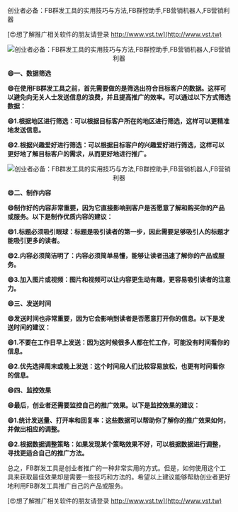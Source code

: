创业者必备：FB群发工具的实用技巧与方法,FB群控助手,FB营销机器人,FB营销利器

[😍想了解推广相关软件的朋友请登录 http://www.vst.tw](http://www.vst.tw)

 <center><img src="https://vst.tw/MP4/tuiguang/png/7.png" alt="创业者必备：FB群发工具的实用技巧与方法,FB群控助手,FB营销机器人,FB营销利器"></center>

**😄一、数据筛选**

**😄在使用FB群发工具之前，首先需要做的是筛选出符合目标客户的数据。这样可以避免向无关人士发送信息的浪费，并且提高推广的效率。可以通过以下方式筛选数据：**

**😄1.根据地区进行筛选：可以根据目标客户所在的地区进行筛选，这样可以更精准地发送信息。**

**😄2.根据兴趣爱好进行筛选：可以根据目标客户的兴趣爱好进行筛选，这样可以更好地了解目标客户的需求，从而更好地进行推广。**

 <center><img src="https://vst.tw/MP4/tuiguang/png/6.png" alt="创业者必备：FB群发工具的实用技巧与方法,FB群控助手,FB营销机器人,FB营销利器"></center>

**😄二、制作内容**

**😄制作好的内容非常重要，因为它直接影响到客户是否愿意了解和购买你的产品或服务。以下是制作优质内容的建议：**

**😄1.标题必须吸引眼球：标题是吸引读者的第一步，因此需要足够吸引人的标题才能吸引更多的读者。**

**😄2.内容必须简洁明了：内容必须简单易懂，能够让读者迅速了解你的产品或服务。**

**😄3.加入图片或视频：图片和视频可以让内容更生动有趣，更容易吸引读者的注意力。**

**😄三、发送时间**

**😄发送时间也非常重要，因为它会影响到读者是否愿意打开你的信息。以下是发送时间的建议：**

**😄1.不要在工作日早上发送：因为这时候很多人都在忙工作，可能没有时间看你的信息。**

**😄2.优先选择周末或晚上发送：这个时间段人们比较容易放松，也更有时间看你的信息。**

**😄四、监控效果**

**😄最后，创业者还需要监控自己的推广效果。以下是监控效果的建议：**

**😄1.统计发送量、打开率和回复率：这些数据可以帮助你了解你的推广效果如何，并做出相应的调整。**

**😄2.根据数据调整策略：如果发现某个策略效果不好，可以根据数据进行调整，寻找更适合自己的推广方法。**

总之，FB群发工具是创业者推广的一种非常实用的方式。但是，如何使用这个工具来获取最佳效果却是需要一些技巧和方法的。希望以上建议能够帮助创业者更好地利用FB群发工具推广自己的产品或服务。

[😍想了解推广相关软件的朋友请登录 http://www.vst.tw](http://www.vst.tw)



